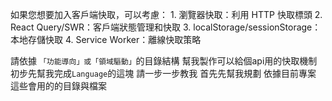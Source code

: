 如果您想要加入客戶端快取，可以考慮：
1.
瀏覽器快取：利用 HTTP 快取標頭
2.
React Query/SWR：客戶端狀態管理和快取
3.
localStorage/sessionStorage：本地存儲快取
4.
Service Worker：離線快取策略


請依據 `「功能導向」或「領域驅動」`的目錄結構
幫我製作可以給個api用的快取機制
初步先幫我完成`Language`的這塊
請一步一步教我 首先先幫我規劃 依據目前專案
這些會用的的目錄與檔案